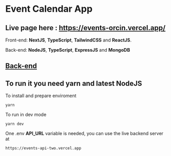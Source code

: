 
# Event Calendar App

## Live page here : https://events-orcin.vercel.app/

Front-end: **NextJS**, **TypeScript**, **TailwindCSS** and **ReactJS**.

Back-end: **NodeJS**, **TypeScript**, **ExpressJS** and **MongoDB**

## [Back-end](https://github.com/viniciuspx/events-api)

## To run it you need **yarn** and latest **NodeJS**

To install and prepare enviroment
```
yarn
```

To run in dev mode
```
yarn dev
```

One .env **API_URL** variable is needed, you can use the live backend server at
 
```
https://events-api-two.vercel.app
```
